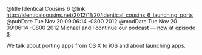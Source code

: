 @title Identical Cousins 6
@link http://identicalcousins.net/2012/11/20/identical_cousins_6_launching_ports
@pubDate Tue Nov 20 09:06:14 -0800 2012
@modDate Tue Nov 20 09:06:14 -0800 2012
Michael and I continue our podcast — <a href="http://identicalcousins.net/2012/11/20/identical_cousins_6_launching_ports">now at episode 6</a>.

We talk about porting apps from OS X to iOS and about launching apps.
